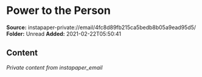 # Power to the Person

**Source:** instapaper-private://email/4fc8d89fb215ca5bedb8b05a9ead95d5/
**Folder:** Unread
**Added:** 2021-02-22T05:50:41




## Content
*Private content from instapaper_email*

